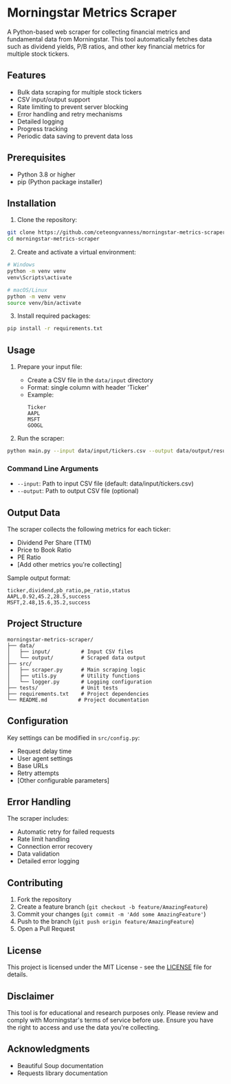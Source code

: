 # Morningstar Metrics Scraper

A Python-based web scraper for collecting financial metrics and fundamental data from Morningstar. This tool automatically fetches data such as dividend yields, P/B ratios, and other key financial metrics for multiple stock tickers.

## Features

- Bulk data scraping for multiple stock tickers
- CSV input/output support
- Rate limiting to prevent server blocking
- Error handling and retry mechanisms
- Detailed logging
- Progress tracking
- Periodic data saving to prevent data loss

## Prerequisites

- Python 3.8 or higher
- pip (Python package installer)

## Installation

1. Clone the repository:
```bash
git clone https://github.com/ceteongvanness/morningstar-metrics-scraper.git
cd morningstar-metrics-scraper
```

2. Create and activate a virtual environment:
```bash
# Windows
python -m venv venv
venv\Scripts\activate

# macOS/Linux
python -m venv venv
source venv/bin/activate
```

3. Install required packages:
```bash
pip install -r requirements.txt
```

## Usage

1. Prepare your input file:
   - Create a CSV file in the `data/input` directory
   - Format: single column with header 'Ticker'
   - Example:
     ```csv
     Ticker
     AAPL
     MSFT
     GOOGL
     ```

2. Run the scraper:
```bash
python main.py --input data/input/tickers.csv --output data/output/results.csv
```

### Command Line Arguments

- `--input`: Path to input CSV file (default: data/input/tickers.csv)
- `--output`: Path to output CSV file (optional)

## Output Data

The scraper collects the following metrics for each ticker:
- Dividend Per Share (TTM)
- Price to Book Ratio
- PE Ratio
- [Add other metrics you're collecting]

Sample output format:
```csv
ticker,dividend,pb_ratio,pe_ratio,status
AAPL,0.92,45.2,28.5,success
MSFT,2.48,15.6,35.2,success
```

## Project Structure

```
morningstar-metrics-scraper/
├── data/
│   ├── input/          # Input CSV files
│   └── output/         # Scraped data output
├── src/
│   ├── scraper.py      # Main scraping logic
│   ├── utils.py        # Utility functions
│   └── logger.py       # Logging configuration
├── tests/              # Unit tests
├── requirements.txt    # Project dependencies
└── README.md          # Project documentation
```

## Configuration

Key settings can be modified in `src/config.py`:
- Request delay time
- User agent settings
- Base URLs
- Retry attempts
- [Other configurable parameters]

## Error Handling

The scraper includes:
- Automatic retry for failed requests
- Rate limit handling
- Connection error recovery
- Data validation
- Detailed error logging

## Contributing

1. Fork the repository
2. Create a feature branch (`git checkout -b feature/AmazingFeature`)
3. Commit your changes (`git commit -m 'Add some AmazingFeature'`)
4. Push to the branch (`git push origin feature/AmazingFeature`)
5. Open a Pull Request

## License

This project is licensed under the MIT License - see the [LICENSE](LICENSE) file for details.

## Disclaimer

This tool is for educational and research purposes only. Please review and comply with Morningstar's terms of service before use. Ensure you have the right to access and use the data you're collecting.

## Acknowledgments

- Beautiful Soup documentation
- Requests library documentation